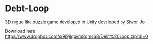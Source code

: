 # Debt-Loop

3D rogue like puzzle game developed in Unity developed by Siwon Jo

Download here https://www.dropbox.com/s/9j9jlqgvm8gmd68/Debt%20Loop.zip?dl=0

